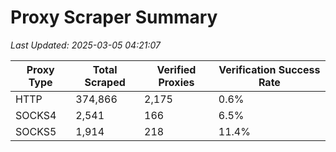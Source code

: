 # Proxy Scraper Summary

_Last Updated: 2025-03-05 04:21:07_

| Proxy Type | Total Scraped | Verified Proxies | Verification Success Rate |
|------------|--------------|------------------|--------------------------|
| HTTP | 374,866 | 2,175 | 0.6% |
| SOCKS4 | 2,541 | 166 | 6.5% |
| SOCKS5 | 1,914 | 218 | 11.4% |
